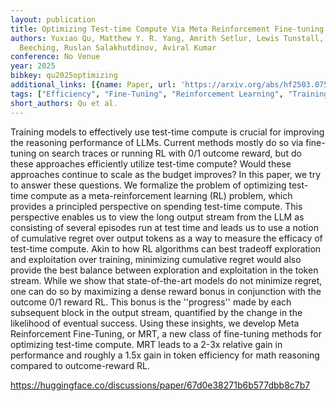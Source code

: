 ```yaml
---
layout: publication
title: Optimizing Test-time Compute Via Meta Reinforcement Fine-tuning
authors: Yuxiao Qu, Matthew Y. R. Yang, Amrith Setlur, Lewis Tunstall, Edward Emanuel
  Beeching, Ruslan Salakhutdinov, Aviral Kumar
conference: No Venue
year: 2025
bibkey: qu2025optimizing
additional_links: [{name: Paper, url: 'https://arxiv.org/abs/hf2503.07572'}]
tags: ["Efficiency", "Fine-Tuning", "Reinforcement Learning", "Training Techniques"]
short_authors: Qu et al.
---
```

Training models to effectively use test-time compute is crucial for improving the reasoning performance of LLMs. Current methods mostly do so via fine-tuning on search traces or running RL with 0/1 outcome reward, but do these approaches efficiently utilize test-time compute? Would these approaches continue to scale as the budget improves? In this paper, we try to answer these questions. We formalize the problem of optimizing test-time compute as a meta-reinforcement learning (RL) problem, which provides a principled perspective on spending test-time compute. This perspective enables us to view the long output stream from the LLM as consisting of several episodes run at test time and leads us to use a notion of cumulative regret over output tokens as a way to measure the efficacy of test-time compute. Akin to how RL algorithms can best tradeoff exploration and exploitation over training, minimizing cumulative regret would also provide the best balance between exploration and exploitation in the token stream. While we show that state-of-the-art models do not minimize regret, one can do so by maximizing a dense reward bonus in conjunction with the outcome 0/1 reward RL. This bonus is the ''progress'' made by each subsequent block in the output stream, quantified by the change in the likelihood of eventual success. Using these insights, we develop Meta Reinforcement Fine-Tuning, or MRT, a new class of fine-tuning methods for optimizing test-time compute. MRT leads to a 2-3x relative gain in performance and roughly a 1.5x gain in token efficiency for math reasoning compared to outcome-reward RL.

https://huggingface.co/discussions/paper/67d0e38271b6b577dbb8c7b7